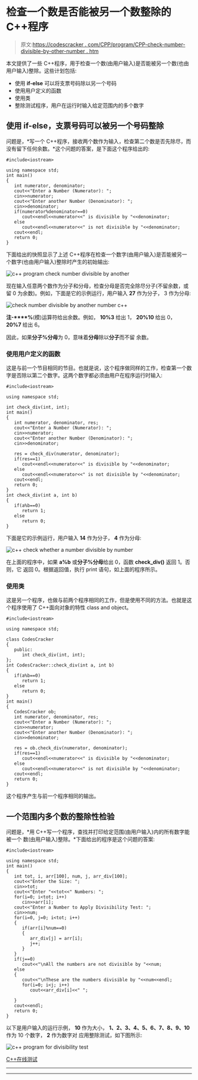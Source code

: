 # 检查一个数是否能被另一个数整除的 C++程序

> 原文:[https://codescracker . com/CPP/program/CPP-check-number-divisible-by-other-number . htm](https://codescracker.com/cpp/program/cpp-check-number-divisible-by-another-number.htm)

本文提供了一些 C++程序，用于检查一个数(由用户输入)是否能被另一个数(也由用户输入)整除。这些计划包括:

*   使用 **if-else** 可以将支票号码除以另一个号码
*   使用用户定义的函数
*   使用类
*   整除测试程序，用户在运行时输入给定范围内的多个数字

## 使用 if-else，支票号码可以被另一个号码整除

问题是，*写一个 C++程序，接收两个数作为输入，检查第二个数是否先除尽，而 没有留下任何余数。*这个问题的答案，是下面这个程序给出的:

```
#include<iostream>

using namespace std;
int main()
{
   int numerator, denominator;
   cout<<"Enter a Number (Numerator): ";
   cin>>numerator;
   cout<<"Enter another Number (Denominator): ";
   cin>>denominator;
   if(numerator%denominator==0)
      cout<<endl<<numerator<<" is divisible by "<<denominator;
   else
      cout<<endl<<numerator<<" is not divisible by "<<denominator;
   cout<<endl;
   return 0;
}
```

下面给出的快照显示了上述 C++程序在检查一个数字(由用户输入)是否能被另一个数字(也由用户输入)整除时产生的初始输出:

![c++ program check number divisible by another](../Images/a3adba5aec7570ef17c921d43a2c44e3.png)

现在输入任意两个数作为分子和分母，检查分母是否完全除尽分子(不留余数，或留 0 为余数)。例如，下面是它的示例运行，用户输入 **27** 作为分子， 3 作为分母:

![check number divisible by another number c++](../Images/a0d9e507ad7f2c046c1e61f19e3de402.png)

**注-****%**(模)运算符给出余数。例如， **10%3** 给出 1， **20%10** 给出 0， **20%7** 给出 6。

因此，如果**分子%分母**为 0，意味着**分母**除以**分子**而不留 余数。

### 使用用户定义的函数

这是与前一个节目相同的节目。也就是说，这个程序做同样的工作，检查第一个数字是否除以第二个数字。这两个数字都必须由用户在程序运行时输入:

```
#include<iostream>

using namespace std;

int check_div(int, int);
int main()
{
   int numerator, denominator, res;
   cout<<"Enter a Number (Numerator): ";
   cin>>numerator;
   cout<<"Enter another Number (Denominator): ";
   cin>>denominator;

   res = check_div(numerator, denominator);
   if(res==1)
      cout<<endl<<numerator<<" is divisible by "<<denominator;
   else
      cout<<endl<<numerator<<" is not divisible by "<<denominator;
   cout<<endl;
   return 0;
}
int check_div(int a, int b)
{
   if(a%b==0)
      return 1;
   else
      return 0;
}
```

下面是它的示例运行，用户输入 **14** 作为分子， **4** 作为分母:

![c++ check whether a number divisible by number](../Images/43a19560443dafbaea235ee9f818faba.png)

在上面的程序中，如果 **a%b** 或**分子%分母**给出 0，函数 **check_div()** 返回 1。否则，它 返回 0。根据返回值，执行 print 语句，如上面的程序所示。

### 使用类

这是另一个程序，也做与前两个程序相同的工作，但是使用不同的方法。也就是这个程序使用了 C++面向对象的特性 class and object。

```
#include<iostream>

using namespace std;

class CodesCracker
{
   public:
      int check_div(int, int);
};
int CodesCracker::check_div(int a, int b)
{
   if(a%b==0)
      return 1;
   else
      return 0;
}
int main()
{
   CodesCracker ob;
   int numerator, denominator, res;
   cout<<"Enter a Number (Numerator): ";
   cin>>numerator;
   cout<<"Enter another Number (Denominator): ";
   cin>>denominator;

   res = ob.check_div(numerator, denominator);
   if(res==1)
      cout<<endl<<numerator<<" is divisible by "<<denominator;
   else
      cout<<endl<<numerator<<" is not divisible by "<<denominator;
   cout<<endl;
   return 0;
}
```

这个程序产生与前一个程序相同的输出。

## 一个范围内多个数的整除性检验

问题是，*用 C++写一个程序，查找并打印给定范围(由用户输入)内的所有数字能被一个 数(由用户输入)整除。*下面给出的程序是这个问题的答案:

```
#include<iostream>

using namespace std;
int main()
{
   int tot, i, arr[100], num, j, arr_div[100];
   cout<<"Enter the Size: ";
   cin>>tot;
   cout<<"Enter "<<tot<<" Numbers: ";
   for(i=0; i<tot; i++)
      cin>>arr[i];
   cout<<"Enter a Number to Apply Divisibility Test: ";
   cin>>num;
   for(i=0, j=0; i<tot; i++)
   {
      if(arr[i]%num==0)
      {
         arr_div[j] = arr[i];
         j++;
      }
   }
   if(j==0)
      cout<<"\nAll the numbers are not divisible by "<<num;
   else
   {
      cout<<"\nThese are the numbers divisible by "<<num<<endl;
      for(i=0; i<j; i++)
         cout<<arr_div[i]<<" ";

   }
   cout<<endl;
   return 0;
}
```

以下是用户输入的运行示例， **10** 作为大小， **1、2、3、4、5、6、7、8、9、10** 作为 10 个数字， **2** 作为数字对 应用整除测试，如下图所示:

![c++ program for divisibility test](../Images/979fa1c27cdb26f2ff566cfb31879835.png)

[C++在线测试](/exam/showtest.php?subid=3)

* * *

* * *
